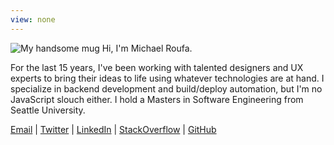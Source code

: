 ```yaml
---
view: none
---
```


![My handsome mug](/i/moi.jpeg)
Hi, I'm Michael Roufa.

For the last 15 years, I've been working with talented designers and UX experts to bring their ideas to life using whatever technologies are at hand. I specialize in backend development and build/deploy automation, but I'm no JavaScript slouch either. I hold a Masters in Software Engineering from Seattle University.

[Email][1] | [Twitter][2] | [LinkedIn][3] | [StackOverflow][4] | [GitHub][5]

[1]: mailto:mike@roufa.com
[2]: https://twitter.com/roufamatic
[3]: http://www.linkedin.com/in/michaelroufa
[4]: http://stackoverflow.com/users/197860/roufamatic
[5]: https://github.com/roufamatic
